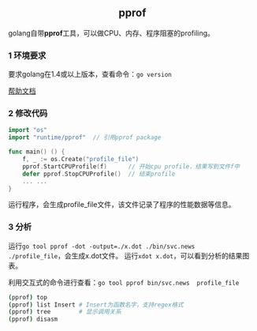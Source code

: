 ## <center> pprof </center>

golang自带**pprof**工具，可以做CPU、内存、程序阻塞的profiling。

### 1 环境要求
要求golang在1.4或以上版本，查看命令：`go version`

[帮助文档](https://github.com/hyper-carrot/go_command_tutorial/blob/master/0.12.md)

### 2 修改代码
```go
import "os"
import "runtime/pprof"  // 引用pprof package

func main() () {
	f, _ := os.Create("profile_file")  
    pprof.StartCPUProfile(f)      // 开始cpu profile，结果写到文件f中  
    defer pprof.StopCPUProfile()  // 结束profile
	... ...
}
```
运行程序，会生成profile_file文件，该文件记录了程序的性能数据等信息。

### 3 分析
运行`go tool pprof -dot -output=./x.dot ./bin/svc.news  ./profile_file`，会生成x.dot文件。
运行`xdot x.dot`，可以看到分析的结果图表。

利用交互式的命令进行查看：`go tool pprof bin/svc.news  profile_file`
```sh
(pprof) top
(pprof) list Insert # Insert为函数名字，支持regex格式
(pprof) tree        # 显示调用关系
(pprof) disasm
```
